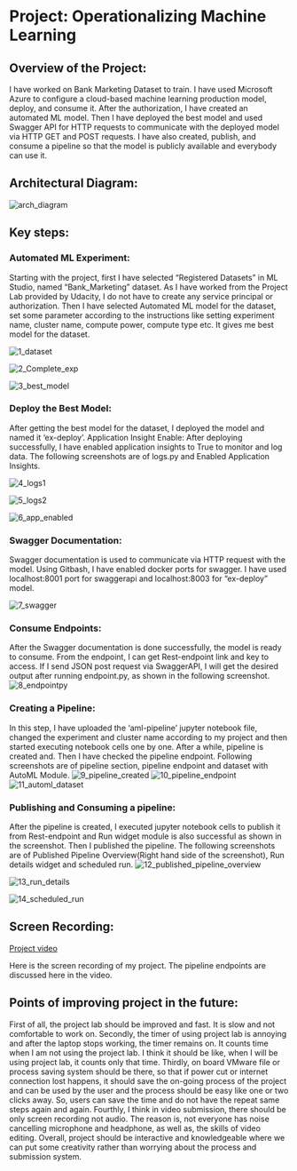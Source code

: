 # Project: Operationalizing Machine Learning
## Overview of the Project:
I have worked on Bank Marketing Dataset to train. I have used Microsoft Azure to configure a cloud-based machine learning production model, deploy, and consume it. After the authorization, I have created an automated ML model. Then I have deployed the best model and used Swagger API for HTTP requests to communicate with the deployed model via HTTP GET and POST requests. I have also created, publish, and consume a pipeline so that the model is publicly available and everybody can use it. 

## Architectural Diagram:
 ![arch_diagram](https://user-images.githubusercontent.com/30224144/96360454-46995d80-113f-11eb-944c-e9209f0043bc.jpg)




## Key steps:
### Automated ML Experiment:
Starting with the project, first I have selected “Registered Datasets” in ML Studio, named “Bank_Marketing” dataset. As I have worked from the Project Lab provided by Udacity, I do not have to create any service principal or authorization. Then I have selected Automated ML model for the dataset, set some parameter according to the instructions like setting experiment name, cluster name, compute power, compute type etc. It gives me best model for the dataset.
 
![1_dataset](https://user-images.githubusercontent.com/30224144/96360458-4dc06b80-113f-11eb-9d54-f83c81eda920.jpg)

![2_Complete_exp](https://user-images.githubusercontent.com/30224144/96360461-53b64c80-113f-11eb-9502-2996be18e101.jpg)

![3_best_model](https://user-images.githubusercontent.com/30224144/96360465-5ca71e00-113f-11eb-858d-89e6f366611e.jpg)
 
 


### Deploy the Best Model:
After getting the best model for the dataset, I deployed the model and named it ‘ex-deploy’. 
Application Insight Enable:
After deploying successfully, I have enabled application insights to True to monitor and log data. The following screenshots are of logs.py and Enabled Application Insights.
 
![4_logs1](https://user-images.githubusercontent.com/30224144/96360471-66308600-113f-11eb-9382-b7ae99c610dd.jpg)

![5_logs2](https://user-images.githubusercontent.com/30224144/96360483-73e60b80-113f-11eb-9cb2-6c1ae7ddaec2.jpg)


 ![6_app_enabled](https://user-images.githubusercontent.com/30224144/96360604-6f6e2280-1140-11eb-8cff-1ea42b0b61e5.jpg)



### Swagger Documentation:
Swagger documentation is used to communicate via HTTP request with the model. Using Gitbash, I have enabled docker ports for swagger. I have used localhost:8001 port for swaggerapi and localhost:8003 for “ex-deploy” model.

![7_swagger](https://user-images.githubusercontent.com/30224144/96360608-76953080-1140-11eb-84b4-e9dc731f9040.jpg)

### Consume Endpoints:
After the Swagger documentation is done successfully, the model is ready to consume. From the endpoint, I can get Rest-endpoint link and key to access. If I send JSON post request via SwaggerAPI, I will get the desired output after running endpoint.py, as shown in the following screenshot.
![8_endpointpy](https://user-images.githubusercontent.com/30224144/96360612-7e54d500-1140-11eb-98d4-8e2011035e0c.jpg)

### Creating a Pipeline:
In this step, I have uploaded the ‘aml-pipeline’ jupyter notebook file, changed the experiment and cluster name according to my project and then started executing notebook cells one by one. After a while, pipeline is created and. Then I have checked the pipeline endpoint. Following screenshots are of pipeline section, pipeline endpoint and dataset with AutoML Module.
![9_pipeline_created](https://user-images.githubusercontent.com/30224144/96360618-857be300-1140-11eb-95e6-214b69a9265f.jpg)
![10_pipeline_endpoint](https://user-images.githubusercontent.com/30224144/96360621-8ca2f100-1140-11eb-9e77-d8484eadf5a1.jpg)
![11_automl_dataset](https://user-images.githubusercontent.com/30224144/96360626-93316880-1140-11eb-9ed4-54f9fa9b4f98.jpg)
 
### Publishing and Consuming a pipeline:
After the pipeline is created, I executed jupyter notebook cells to publish it from Rest-endpoint and Run widget module is also successful as shown in the screenshot. Then I published the pipeline. The following screenshots are of Published Pipeline Overview(Right hand side of the screenshot), Run details widget and scheduled run.
![12_published_pipeline_overview](https://user-images.githubusercontent.com/30224144/96360631-99274980-1140-11eb-81ff-fa661aebde08.jpg)

![13_run_details](https://user-images.githubusercontent.com/30224144/96360634-9fb5c100-1140-11eb-8a18-cf2ef2e3eabf.jpg)

![14_scheduled_run](https://user-images.githubusercontent.com/30224144/96360640-a93f2900-1140-11eb-9b0e-bae4b6130dbb.jpg)

## Screen Recording:
[Project video](https://drive.google.com/file/d/1eGGXpd7rSV8WaUZuJ0l79mAijRMshuxF/view?usp=sharing)

Here is the screen recording of my project. The pipeline endpoints are discussed here in the video.

## Points of improving project in the future:
First of all, the project lab should be improved and fast. It is slow and not comfortable to work on. Secondly, the timer of using project lab is annoying and after the laptop stops working, the timer remains on. It counts time when I am not using the project lab. I think it should be like, when I will be using project lab, it counts only that time. Thirdly, on board VMware file or process saving system should be there, so that if power cut or internet connection lost happens, it should save the on-going process of the project and can be used by the user and the process should be easy like one or two clicks away. So, users can save the time and do not have the repeat same steps again and again. Fourthly, I think in video submission, there should be only screen recording not audio. The reason is, not everyone has noise cancelling microphone and headphone, as well as, the skills of video editing. Overall, project should be interactive and knowledgeable where we can put some creativity rather than worrying about the process and submission system.
